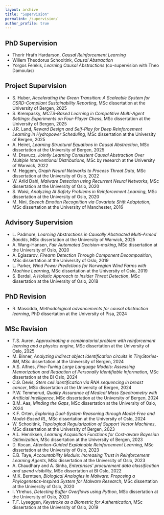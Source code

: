 ```yaml
---
layout: archive
title: "Supervision"
permalink: /supervision/
author_profile: true
---
```


PhD Supervision
-----
* Thorir Hrafn Hardarson, *Causal Reinforcement Learning*
* Willem Theodorus Schooltink, *Causal Abstraction*
* Yorgos Felekis, *Learning Causal Abstractions* (co-supervision with Theo Damoulas)

Project Supervision
-----
* S. Huber, *Accelerating the Green Transition: A Scaleable System for CSRD-Compliant Sustainability Reporting*,  MSc dissertation at the University of Bergen, 2025
* S. Krempasky, *MCTS-Based Learning in Competitive Multi-Agent Settings: Experiments on Four-Player Chess*,  MSc dissertation at the University of Bergen, 2025
* J.R. Land, *Reward Design and Self-Play for Deep Reinforcement Learning in Hydropower Scheduling*,  MSc dissertation at the University of Bergen, 2025
* A. Heiret, *Learning Structural Equations in Causal Abstraction*,  MSc dissertation at the University of Bergen, 2025
* M. Dravucz, *Jointly Learning Consistent Causal Abstraction Over Multiple
Interventional Distributions*, MSc by research at the University of Warwick, 2022
* M. Heggem, *Graph Neural Networks to Process Threat Data*, MSc dissertation at the University of Oslo, 2022
* W. Arild Dahl, *Malware Detection using Recurrent Neural Networks*, MSc dissertation at the University of Oslo, 2020
* S. Waisi, *Analyzing AI Safety Problems in Reinforcement Learning*, MSc dissertation at the University of Oslo, 2020
* M. Nini, *Speech Emotion Recognition via Covariate Shift Adaptation*, MSc dissertation at the University of Manchester, 2016

Advisory Supervision
-----
* L. Padmore, *Learning Abstractions in Causally Abstracted Multi-Armed Bandits*, MSc dissertation at the University of Warwick, 2025
* A. Wang-Hansen, *Fair Automated Decision-making*, MSc dissertation at the University of Oslo, 2020
* A. Egiazarov, *Firearm Detection Through Component Decomposition*, MSc dissertation at the University of Oslo, 2019
* L. Parker, *Wind Power Predictions for Norwegian Wind Farms with Machine Learning*, MSc dissertation at the University of Oslo, 2019
* S. Berdal, *A Holistic Approach to Insider Threat Detection*, MSc dissertation at the University of Oslo, 2018

PhD Revision
-----
* R. Massidda, *Methodological advancements for causal abstraction learning*, PhD dissertation at the University of Pisa, 2024


MSc Revision
-----
* T.S. Auren, *Approximating a combinatorial problem with reinforcement learning and a physics engine*, MSc dissertation at the University of Oslo, 2025 
* M. Binner, *Analyzing indirect object identification circuits in TinyStories-8M*, MSc dissertation at the University of Bergen, 2024
* A.S. Alfnes, *Fine-Tuning Large Language Models: Assessing Memorization and Redaction of Personally Identifiable Information*, MSc dissertation at the BI Oslo, 2024
* C.G. Devis, *Stem cell identification via RNA sequencing in breast cancer*, MSc dissertation at the University of Bergen, 2024
* P.W. Temmerud, *Quality Assurance of Medical Mass Spectrometry with Artificial Intelligence*, MSc dissertation at the University of Bergen, 2024
* B.M. Aas, *Minding the Gaps*, MSc dissertation at the University of Oslo, 2024
* K.F. Orten, *Exploring Dual-System Reasoning through Model-Free and Model-Based RL*, MSc dissertation at the University of Oslo, 2024 
* W. Schooltink, *Topological Regularization of Support Vector Machines*, MSc dissertation at the University of Bergen, 2023
* A.L. Henriksen, *Learning Acquisition Functions for Cost-aware Bayesian Optimization*, MSc dissertation at the University of Bergen, 2023
* D. Kocan, *Attention-Guided Explainable Reinforcement Learning*, MSc dissertation at the University of Oslo, 2023
* E.B. Taye, *Accountability Module: Increasing Trust in Reinforcement Learning Agents*, MSc dissertation at the University of Oslo, 2023
* A. Chaudhary and A. Sinha, *Enterprises' procurement data classification and spend visibility*, MSc dissertation at BI Oslo, 2022
* M.K. Berntsen, *Biological Analogies in Malware: Proposing a Phylogenetics-Inspired System for Malware Research*, MSc dissertation at the University of Oslo, 2020
* I. Ytrehus, *Detecting Buffer Overflows using Python*, MSc dissertation at the University of Oslo, 2020
* T.F. Lyseggen, *Keystroke as a Biometric for Authentication*, MSc dissertation at the University of Oslo, 2019
